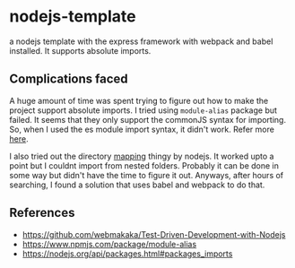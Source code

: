 # nodejs-template
a nodejs template with the express framework with webpack and babel installed. It supports absolute imports.

## Complications faced

A huge amount of time was spent trying to figure out how to make the project support absolute imports. I tried using `module-alias` package but failed. It seems that they
only support the commonJS syntax for importing. So, when I used the es module import syntax, it didn't work. Refer more [here](https://github.com/ilearnio/module-alias/issues/113).

I also tried out the directory [mapping](https://nodejs.org/api/packages.html#packages_imports) thingy by nodejs. It worked upto a point but I couldnt import from nested folders. Probably it can be done in some way but didn't have the time to figure it out.
Anyways, after hours of searching, I found a solution that uses babel and webpack to do that.


References
---

- https://github.com/webmakaka/Test-Driven-Development-with-Nodejs
- https://www.npmjs.com/package/module-alias
- https://nodejs.org/api/packages.html#packages_imports

